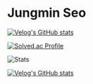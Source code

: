 # Jungmin Seo
[![Velog's GitHub stats](https://velog-readme-stats.vercel.app/api/badge?name=jmseo1204)](https://velog.io/@jmseo1204)

[![Solved.ac Profile](http://mazassumnida.wtf/api/v2/generate_badge?boj=jmseo1204)](https://solved.ac/jmseo1204/)

![Stats](https://github-readme-stats.vercel.app/api?username=jmseo1204&show_icons=true&theme=radical)

[![Velog's GitHub stats](https://velog-readme-stats.vercel.app/api?name=jmseo1204)](https://github.com/jmseo1204/velog-readme-stats)

